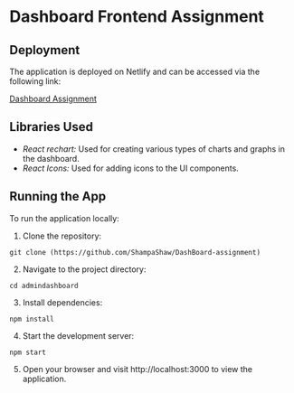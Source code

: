 # Dashboard Frontend Assignment
 
 ## Deployment

The application is deployed on Netlify and can be accessed via the following link:

[Dashboard Assignment](https://dashboard-admin-shampashaw.netlify.app/)

## Libraries Used
- *React rechart:* Used for creating various types of charts and graphs in the dashboard.
- *React Icons:* Used for adding icons to the UI components.


## Running the App

To run the application locally:

1. Clone the repository:

```
git clone (https://github.com/ShampaShaw/DashBoard-assignment)
```

2. Navigate to the project directory:

```
cd admindashboard
```

3. Install dependencies:

```
npm install
```

4. Start the development server:

```
npm start
```

5. Open your browser and visit http://localhost:3000 to view the application.

